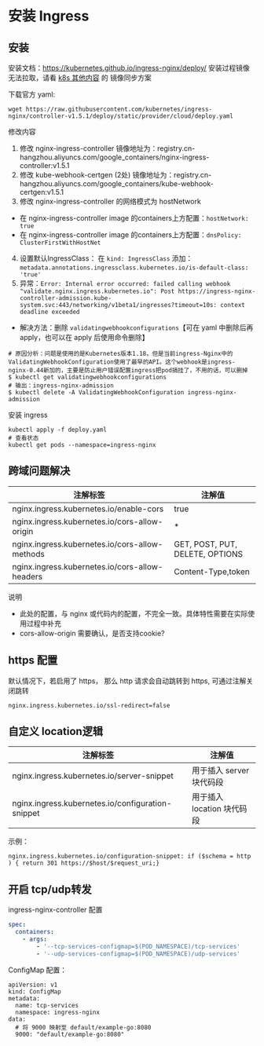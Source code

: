 # 安装 Ingress



## 安装

安装文档：https://kubernetes.github.io/ingress-nginx/deploy/
安装过程镜像无法拉取，请看 [k8s 其他内容](99_others.md) 的 镜像同步方案

下载官方 yaml:
```shell
wget https://raw.githubusercontent.com/kubernetes/ingress-nginx/controller-v1.5.1/deploy/static/provider/cloud/deploy.yaml
```

修改内容
1. 修改 nginx-ingress-controller 镜像地址为：registry.cn-hangzhou.aliyuncs.com/google_containers/nginx-ingress-controller:v1.5.1
2. 修改 kube-webhook-certgen (2处) 镜像地址为：registry.cn-hangzhou.aliyuncs.com/google_containers/kube-webhook-certgen:v1.5.1
3. 修改 nginx-ingress-controller 的网络模式为 hostNetwork
  - 在 nginx-ingress-controller image 的containers上方配置：`hostNetwork: true`
  - 在 nginx-ingress-controller image 的containers上方配置：`dnsPolicy: ClusterFirstWithHostNet`
4. 设置默认IngressClass： 在 `kind: IngressClass` 添加：`metadata.annotations.ingressclass.kubernetes.io/is-default-class: 'true'`
5. 异常：`Error: Internal error occurred: failed calling webhook "validate.nginx.ingress.kubernetes.io": Post https://ingress-nginx-controller-admission.kube-system.svc:443/networking/v1beta1/ingresses?timeout=10s: context deadline exceeded`
  - 解决方法：删除 `validatingwebhookconfigurations`【可在 yaml 中删除后再 apply，也可以在 apply 后使用命令删除】
```shell
# 原因分析：问题是使用的是Kubernetes版本1.18，但是当前ingress-Nginx中的ValidatingWebhookConfiguration使用了最早的API。这个webhook是ingress-nginx-0.44新加的，主要是防止用户错误配置ingress把pod搞挂了，不用的话，可以删掉
$ kubectl get validatingwebhookconfigurations
# 输出：ingress-nginx-admission
$ kubectl delete -A ValidatingWebhookConfiguration ingress-nginx-admission
```

安装  ingress
```shell
kubectl apply -f deploy.yaml
# 查看状态
kubectl get pods --namespace=ingress-nginx
```



## 跨域问题解决

| 注解标签                                           | 注解值                             |
|------------------------------------------------|---------------------------------|
| nginx.ingress.kubernetes.io/enable-cors        | true                            |
| nginx.ingress.kubernetes.io/cors-allow-origin  | *                               |
| nginx.ingress.kubernetes.io/cors-allow-methods | GET, POST, PUT, DELETE, OPTIONS |
| nginx.ingress.kubernetes.io/cors-allow-headers | Content-Type,token              |

说明
- 此处的配置，与 nginx 或代码内的配置，不完全一致。具体特性需要在实际使用过程中补充
- cors-allow-origin 需要确认，是否支持cookie?

## https 配置

默认情况下，若启用了 https， 那么 http 请求会自动跳转到 https, 可通过注解关闭跳转
```
nginx.ingress.kubernetes.io/ssl-redirect=false
```

## 自定义 location逻辑
| 注解标签                                              | 注解值                |
|---------------------------------------------------|--------------------|
| nginx.ingress.kubernetes.io/server-snippet        | 用于插入 server 块代码段   |
| nginx.ingress.kubernetes.io/configuration-snippet | 用于插入 location 块代码段 |

示例：
```
nginx.ingress.kubernetes.io/configuration-snippet: if ($schema = http ) { return 301 https://$host/$request_uri;}
```

## 开启 tcp/udp转发

ingress-nginx-controller 配置
```yaml
spec:
  containers:
    - args:
        - '--tcp-services-configmap=$(POD_NAMESPACE)/tcp-services'
        - '--udp-services-configmap=$(POD_NAMESPACE)/udp-services'
```

ConfigMap 配置：
```shell
apiVersion: v1
kind: ConfigMap
metadata:
  name: tcp-services
  namespace: ingress-nginx
data:
  # 将 9000 映射至 default/example-go:8080
  9000: "default/example-go:8080"
```